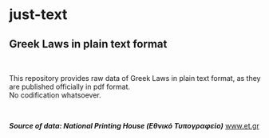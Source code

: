 # just-text
## Greek Laws in plain text format

<br>

This repository provides raw data of Greek Laws in plain text format, as they are published officially in pdf format. <br>
No codification whatsoever.

<br>

<b><i>Source of data: National Printing House (Εθνικό Τυπογραφείο)</i></b> <a href="https://www.et.gr">www.et.gr</a>
